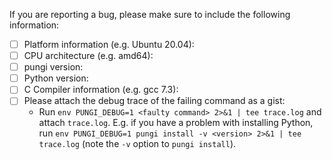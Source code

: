 If you are reporting a bug, please make sure to include the following information:
- [ ] Platform information (e.g. Ubuntu 20.04):
- [ ] CPU architecture (e.g. amd64):
- [ ] pungi version:
- [ ] Python version:
- [ ] C Compiler information (e.g. gcc 7.3): 
- [ ] Please attach the debug trace of the failing command as a gist:
  * Run `env PUNGI_DEBUG=1 <faulty command> 2>&1 | tee trace.log` and attach `trace.log`. E.g. if you have a problem with installing Python, run `env PUNGI_DEBUG=1 pungi install -v <version> 2>&1 | tee trace.log` (note the `-v` option to `pungi install`).
